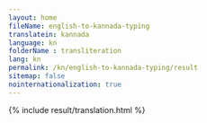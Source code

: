 ```yaml
--- 
layout: home 
fileName: english-to-kannada-typing
translatein: kannada
language: kn
folderName : transliteration
lang: kn
permalink: /kn/english-to-kannada-typing/result
sitemap: false
nointernationalization: true
---
```

{% include result/translation.html %}

<script src="/js/result/translator.js" data-foldername="{{page.folderName}}" data-lang="{{page.lang}}"></script>